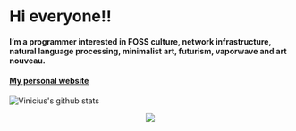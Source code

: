 # Hi everyone!!

#### I’m a programmer interested in FOSS culture, network infrastructure, natural language processing, minimalist art, futurism, vaporwave and art nouveau.

#### [My personal website](http://viniciusyaunner.github.io/)

![Vinicius's github stats](https://github-readme-stats.vercel.app/api?username=viniciusyaunner&show_icons=true&theme=midnight-purple)


<p align="center">
    <img src="https://github-profile-trophy.vercel.app/?username=viniciusyaunner&row=1&column=7&margin-w=32&theme=flat&no-bg=true&no-frame=true"/>
</p>
